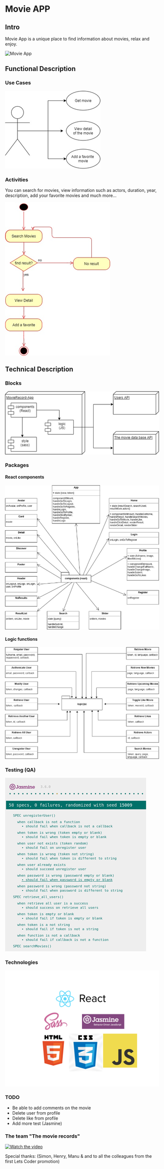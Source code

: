# Movie APP

## Intro

Movie App is a unique place to find information about movies, relax and enjoy.

![Movie App](https://media3.giphy.com/media/3o6Ztl7RvfwCp9mqhW/giphy.gif "Movie App")

## Functional Description

### Use Cases

![Alt Use Cases](./doc/use-case.jpg "Use Cases")

### Activities

You can search for movies, view information such as actors, duration, year, description, add your favorite movies and much more...

![Alt Operate activity](./doc/activity-diagram.jpg "Operate activity")

## Technical Description

### Blocks

![Alt Blocks](./doc/blocks.jpg "Blocks")

### Packages

#### React components

![Alt React comonents](./doc/react-components.jpg "React components")

#### Logic functions

![Alt Logic functions](./doc/logic-functions.jpg "Logic functions")

### Testing (QA)

![Alt Testing](./doc/testing.png "Testing")

### Technologies

![Technologies](./doc/technologies.jpg "Technologies")

### TODO

- Be able to add comments on the movie
- Delete user from profile
- Delete like from profile
- Add more test (Jasmine)

### The team "The movie records"

[![Watch the video](https://i.imgur.com/vKb2F1B.png)](https://www.youtube.com/watch?v=C6_th-5HJwA)

Special thanks: (Simon, Henry, Manu & and to all the colleagues from the first Lets Coder promotion)
